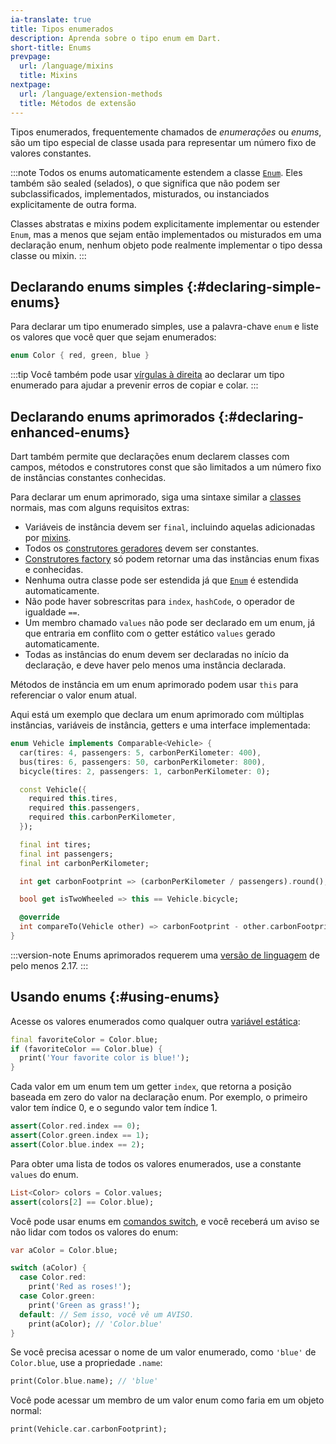 ```yaml
---
ia-translate: true
title: Tipos enumerados
description: Aprenda sobre o tipo enum em Dart.
short-title: Enums
prevpage:
  url: /language/mixins
  title: Mixins
nextpage:
  url: /language/extension-methods
  title: Métodos de extensão
---
```


Tipos enumerados, frequentemente chamados de _enumerações_ ou _enums_,
são um tipo especial de classe usada para representar
um número fixo de valores constantes.

:::note
Todos os enums automaticamente estendem a classe [`Enum`][].
Eles também são sealed (selados),
o que significa que não podem ser subclassificados, implementados, misturados,
ou instanciados explicitamente de outra forma.

Classes abstratas e mixins podem explicitamente implementar ou estender `Enum`,
mas a menos que sejam então implementados ou misturados em uma declaração enum,
nenhum objeto pode realmente implementar o tipo dessa classe ou mixin.
:::

## Declarando enums simples {:#declaring-simple-enums}

Para declarar um tipo enumerado simples,
use a palavra-chave `enum` e
liste os valores que você quer que sejam enumerados:

<?code-excerpt "misc/lib/language_tour/classes/enum.dart (enum)"?>
```dart
enum Color { red, green, blue }
```

:::tip
Você também pode usar [vírgulas à direita][] ao declarar um tipo enumerado
para ajudar a prevenir erros de copiar e colar.
:::

## Declarando enums aprimorados {:#declaring-enhanced-enums}

Dart também permite que declarações enum declarem classes
com campos, métodos e construtores const
que são limitados a um número fixo de instâncias constantes conhecidas.

Para declarar um enum aprimorado,
siga uma sintaxe similar a [classes][] normais,
mas com alguns requisitos extras:

* Variáveis de instância devem ser `final`,
  incluindo aquelas adicionadas por [mixins][].
* Todos os [construtores geradores][] devem ser constantes.
* [Construtores factory][] só podem retornar
  uma das instâncias enum fixas e conhecidas.
* Nenhuma outra classe pode ser estendida já que [`Enum`] é estendida automaticamente.
* Não pode haver sobrescritas para `index`, `hashCode`, o operador de igualdade `==`.
* Um membro chamado `values` não pode ser declarado em um enum,
  já que entraria em conflito com o getter estático `values` gerado automaticamente.
* Todas as instâncias do enum devem ser declaradas
  no início da declaração,
  e deve haver pelo menos uma instância declarada.

Métodos de instância em um enum aprimorado podem usar `this` para
referenciar o valor enum atual.

Aqui está um exemplo que declara um enum aprimorado
com múltiplas instâncias, variáveis de instância,
getters e uma interface implementada:

<?code-excerpt "misc/lib/language_tour/classes/enum.dart (enhanced)"?>
```dart
enum Vehicle implements Comparable<Vehicle> {
  car(tires: 4, passengers: 5, carbonPerKilometer: 400),
  bus(tires: 6, passengers: 50, carbonPerKilometer: 800),
  bicycle(tires: 2, passengers: 1, carbonPerKilometer: 0);

  const Vehicle({
    required this.tires,
    required this.passengers,
    required this.carbonPerKilometer,
  });

  final int tires;
  final int passengers;
  final int carbonPerKilometer;

  int get carbonFootprint => (carbonPerKilometer / passengers).round();

  bool get isTwoWheeled => this == Vehicle.bicycle;

  @override
  int compareTo(Vehicle other) => carbonFootprint - other.carbonFootprint;
}
```

:::version-note
Enums aprimorados requerem uma [versão de linguagem][] de pelo menos 2.17.
:::

## Usando enums {:#using-enums}

Acesse os valores enumerados como
qualquer outra [variável estática][]:

<?code-excerpt "misc/lib/language_tour/classes/enum.dart (access)"?>
```dart
final favoriteColor = Color.blue;
if (favoriteColor == Color.blue) {
  print('Your favorite color is blue!');
}
```

Cada valor em um enum tem um getter `index`,
que retorna a posição baseada em zero do valor na declaração enum.
Por exemplo, o primeiro valor tem índice 0,
e o segundo valor tem índice 1.

<?code-excerpt "misc/lib/language_tour/classes/enum.dart (index)"?>
```dart
assert(Color.red.index == 0);
assert(Color.green.index == 1);
assert(Color.blue.index == 2);
```

Para obter uma lista de todos os valores enumerados,
use a constante `values` do enum.

<?code-excerpt "misc/lib/language_tour/classes/enum.dart (values)"?>
```dart
List<Color> colors = Color.values;
assert(colors[2] == Color.blue);
```

Você pode usar enums em [comandos switch][], e
você receberá um aviso se não lidar com todos os valores do enum:

<?code-excerpt "misc/lib/language_tour/classes/enum.dart (switch)"?>
```dart
var aColor = Color.blue;

switch (aColor) {
  case Color.red:
    print('Red as roses!');
  case Color.green:
    print('Green as grass!');
  default: // Sem isso, você vê um AVISO.
    print(aColor); // 'Color.blue'
}
```

Se você precisa acessar o nome de um valor enumerado,
como `'blue'` de `Color.blue`,
use a propriedade `.name`:

<?code-excerpt "misc/lib/language_tour/classes/enum.dart (name)"?>
```dart
print(Color.blue.name); // 'blue'
```

Você pode acessar um membro de um valor enum
como faria em um objeto normal:

<?code-excerpt "misc/lib/language_tour/classes/enum.dart (method-call)"?>
```dart
print(Vehicle.car.carbonFootprint);
```

[`Enum`]: {{site.dart-api}}/dart-core/Enum-class.html
[vírgulas à direita]: /language/collections#lists
[classes]: /language/classes
[mixins]: /language/mixins
[construtores geradores]: /language/constructors#constant-constructors
[Construtores factory]: /language/constructors#factory-constructors
[versão de linguagem]: /resources/language/evolution#language-versioning
[variável estática]: /language/classes#class-variables-and-methods
[comandos switch]: /language/branches#switch
